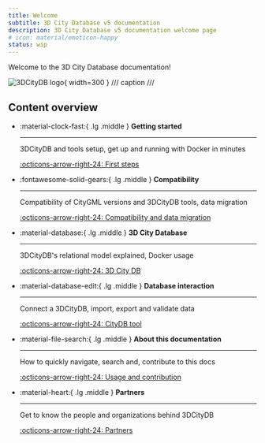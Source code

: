 ```yaml
---
title: Welcome
subtitle: 3D City Database v5 documentation
description: 3D City Database v5 documentation welcome page
# icon: material/emoticon-happy
status: wip
---
```


Welcome to the 3D City Database documentation!

![3DCityDB logo](./assets/img/logos/3dcitydb-logo-long.jpg){ width=300 }
/// caption
///

## Content overview

<div class="grid cards" markdown>

- :material-clock-fast:{ .lg .middle } __Getting started__

    ---

    3DCityDB and tools setup, get up and running with Docker in minutes

    [:octicons-arrow-right-24: First steps](first-steps/index.md)

- :fontawesome-solid-gears:{ .lg .middle } __Compatibility__

    ---

    Compatibility of CityGML versions and 3DCityDB tools, data migration

    [:octicons-arrow-right-24: Compatibility and data migration](compatibility.md)

- :material-database:{ .lg .middle } __3D City Database__

    ---

    3DCityDB's relational model explained, Docker usage

    [:octicons-arrow-right-24: 3D City DB](3dcitydb/index.md)

- :material-database-edit:{ .lg .middle } __Database interaction__

    ---

    Connect a 3DCityDB, import, export and validate data

    [:octicons-arrow-right-24: CityDB tool](citydb-tool/index.md)

- :material-file-search:{ .lg .middle } __About this documentation__

    ---

    How to quickly navigate, search and, contribute to this docs

    [:octicons-arrow-right-24: Usage and contribution](usage-contrib.md)

- :material-heart:{ .lg .middle } __Partners__

    ---

    Get to know the people and organizations behind 3DCityDB

    [:octicons-arrow-right-24: Partners](partners/index.md)

</div>
